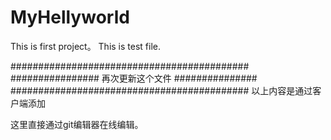# MyHellyworld
This is first project。
This is test file.


###########################################
################ 再次更新这个文件 ###############
###########################################
以上内容是通过客户端添加


这里直接通过git编辑器在线编辑。

